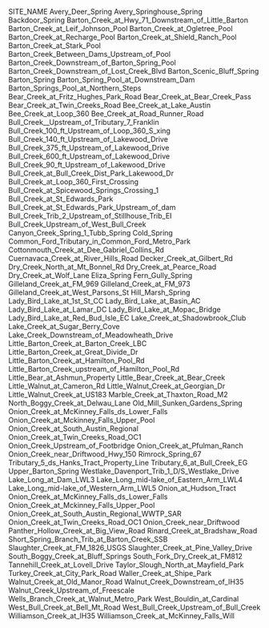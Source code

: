 SITE_NAME
Avery_Deer_Spring
Avery_Springhouse_Spring
Backdoor_Spring
Barton_Creek_at_Hwy_71_Downstream_of_Little_Barton
Barton_Creek_at_Leif_Johnson_Pool
Barton_Creek_at_Ogletree_Pool
Barton_Creek_at_Recharge_Pool
Barton_Creek_at_Shield_Ranch_Pool
Barton_Creek_at_Stark_Pool
Barton_Creek_Between_Dams_Upstream_of_Pool
Barton_Creek_Downstream_of_Barton_Spring_Pool
Barton_Creek_Downstream_of_Lost_Creek_Blvd
Barton_Scenic_Bluff_Spring
Barton_Spring
Barton_Spring_Pool_at_Downstream_Dam
Barton_Springs_Pool_at_Northern_Steps
Bear_Creek_at_Fritz_Hughes_Park_Road
Bear_Creek_at_Bear_Creek_Pass
Bear_Creek_at_Twin_Creeks_Road
Bee_Creek_at_Lake_Austin
Bee_Creek_at_Loop_360
Bee_Creek_at_Road_Runner_Road
Bull_Creek__Upstream_of_Tributary_7_Franklin
Bull_Creek_100_ft_Upstream_of_Loop_360_S_xing
Bull_Creek_140_ft_Upstream_of_Lakewood_Drive
Bull_Creek_375_ft_Upstream_of_Lakewood_Drive
Bull_Creek_600_ft_Upstream_of_Lakewood_Drive
Bull_Creek_90_ft_Upstream_of_Lakewood_Drive
Bull_Creek_at_Bull_Creek_Dist_Park_Lakewood_Dr
Bull_Creek_at_Loop_360_First_Crossing
Bull_Creek_at_Spicewood_Springs_Crossing_1
Bull_Creek_at_St_Edwards_Park
Bull_Creek_at_St_Edwards_Park_Upstream_of_dam
Bull_Creek_Trib_2_Upstream_of_Stillhouse_Trib_EI
Bull_Creek_Upstream_of_West_Bull_Creek
Canyon_Creek_Spring_1_Tubb_Spring
Cold_Spring
Common_Ford_Tributary_in_Common_Ford_Metro_Park
Cottonmouth_Creek_at_Dee_Gabriel_Collins_Rd
Cuernavaca_Creek_at_River_Hills_Road
Decker_Creek_at_Gilbert_Rd
Dry_Creek_North_at_Mt_Bonnel_Rd
Dry_Creek_at_Pearce_Road
Dry_Creek_at_Wolf_Lane
Eliza_Spring
Fern_Gully_Spring
Gilleland_Creek_at_FM_969
Gilleland_Creek_at_FM_973
Gilleland_Creek_at_West_Parsons_St
Hill_Marsh_Spring
Lady_Bird_Lake_at_1st_St_CC
Lady_Bird_Lake_at_Basin_AC
Lady_Bird_Lake_at_Lamar_DC
Lady_Bird_Lake_at_Mopac_Bridge
Lady_Bird_Lake_at_Red_Bud_Isle_EC
Lake_Creek_at_Shadowbrook_Club
Lake_Creek_at_Sugar_Berry_Cove
Lake_Creek_Downstream_of_Meadowheath_Drive
Little_Barton_Creek_at_Barton_Creek_LBC
Little_Barton_Creek_at_Great_Divide_Dr
Little_Barton_Creek_at_Hamilton_Pool_Rd
Little_Barton_Creek_upstream_of_Hamilton_Pool_Rd
Little_Bear_at_Ashmun_Property
Little_Bear_Creek_at_Bear_Creek
Little_Walnut_at_Cameron_Rd
Little_Walnut_Creek_at_Georgian_Dr
Little_Walnut_Creek_at_US183
Marble_Creek_at_Thaxton_Road_M2
North_Boggy_Creek_at_Delwau_Lane
Old_Mill_Sunken_Gardens_Spring
Onion_Creek_at_McKinney_Falls_ds_Lower_Falls
Onion_Creek_at_Mckinney_Falls_Upper_Pool
Onion_Creek_at_South_Austin_Regional
Onion_Creek_at_Twin_Creeks_Road_OC1
Onion_Creek_Upstream_of_Footbridge
Onion_Creek_at_Pfulman_Ranch
Onion_Creek_near_Driftwood_Hwy_150
Rimrock_Spring_67
Tributary_5_ds_Hanks_Tract_Property_Line
Tributary_6_at_Bull_Creek_EG
Upper_Barton_Spring
Westlake_Davenport_Trib_1_D/S_Westlake_Drive
Lake_Long_at_Dam_LWL3
Lake_Long_mid-lake_of_Eastern_Arm_LWL4
Lake_Long_mid-lake_of_Western_Arm_LWL5
Onion_at_Hudson_Tract
Onion_Creek_at_McKinney_Falls_ds_Lower_Falls
Onion_Creek_at_Mckinney_Falls_Upper_Pool
Onion_Creek_at_South_Austin_Regional_WWTP_SAR
Onion_Creek_at_Twin_Creeks_Road_OC1
Onion_Creek_near_Driftwood
Panther_Hollow_Creek_at_Big_View_Road
Rinard_Creek_at_Bradshaw_Road
Short_Spring_Branch_Trib_at_Barton_Creek_SSB
Slaughter_Creek_at_FM_1826_USGS
Slaughter_Creek_at_Pine_Valley_Drive
South_Boggy_Creek_at_Bluff_Springs
South_Fork_Dry_Creek_at_FM812
Tannehill_Creek_at_Lovell_Drive
Taylor_Slough_North_at_Mayfield_Park
Turkey_Creek_at_City_Park_Road
Waller_Creek_at_Shipe_Park
Walnut_Creek_at_Old_Manor_Road
Walnut_Creek_Downstream_of_IH35
Walnut_Creek_Upstream_of_Freescale
Wells_Branch_Creek_at_Walnut_Metro_Park
West_Bouldin_at_Cardinal
West_Bull_Creek_at_Bell_Mt_Road
West_Bull_Creek_Upstream_of_Bull_Creek
Williamson_Creek_at_IH35
Williamson_Creek_at_McKinney_Falls_Will

